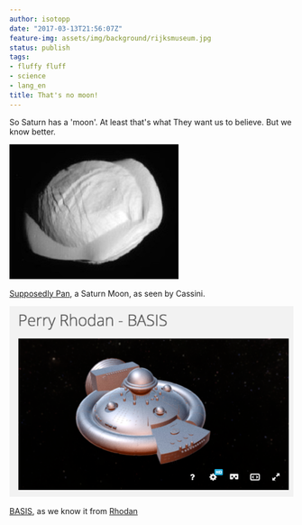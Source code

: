 ```yaml
---
author: isotopp
date: "2017-03-13T21:56:07Z"
feature-img: assets/img/background/rijksmuseum.jpg
status: publish
tags:
- fluffy fluff
- science
- lang_en
title: That's no moon!
---
```

So Saturn has a 'moon'. At least that's what They want us to believe. But we
know better. 

[![](/uploads/2017/03/Pan_by_Cassini_March_2017.jpg)](https://en.wikipedia.org/wiki/Pan_(moon))

[Supposedly Pan](https://en.wikipedia.org/wiki/Pan_(moon)), a Saturn Moon,
as seen by Cassini.

![](/uploads/2017/03/basis_rhodan.png)

[BASIS](https://sketchfab.com/models/7038ac3cb7a448f1beefd523201c8263), as
we know it from
[Rhodan](http://www.perrypedia.proc.org/wiki/BASIS)
